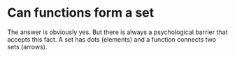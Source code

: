 # Can functions form a set

The answer is obviously yes. But there is always a psychological barrier that accepts this fact. A set has dots (elements) and a function connects two sets (arrows). 
